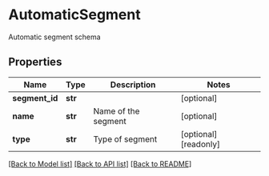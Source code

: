 # AutomaticSegment

Automatic segment schema
## Properties
Name | Type | Description | Notes
------------ | ------------- | ------------- | -------------
**segment_id** | **str** |  | [optional] 
**name** | **str** | Name of the segment | [optional] 
**type** | **str** | Type of segment | [optional] [readonly] 

[[Back to Model list]](../README.md#documentation-for-models) [[Back to API list]](../README.md#documentation-for-api-endpoints) [[Back to README]](../README.md)


